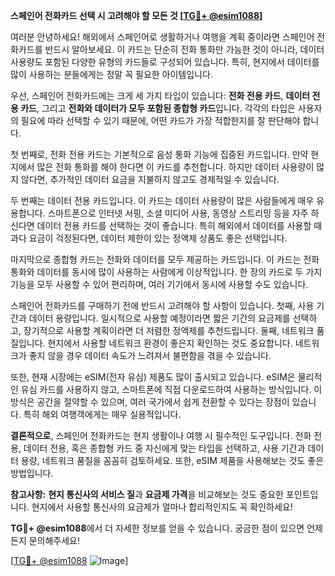**스페인어 전화카드 선택 시 고려해야 할 모든 것 [[TG💪+ @esim1088](https://t.me/s/esim1088)]**

여러분 안녕하세요! 해외에서 스페인어로 생활하거나 여행을 계획 중이라면 스페인어 전화카드를 반드시 알아보세요. 이 카드는 단순히 전화 통화만 가능한 것이 아니라, 데이터 사용량도 포함된 다양한 유형의 카드들로 구성되어 있습니다. 특히, 현지에서 데이터를 많이 사용하는 분들에게는 정말 꼭 필요한 아이템입니다.

우선, 스페인어 전화카드에는 크게 세 가지 타입이 있습니다: **전화 전용 카드**, **데이터 전용 카드**, 그리고 **전화와 데이터가 모두 포함된 종합형 카드**입니다. 각각의 타입은 사용자의 필요에 따라 선택할 수 있기 때문에, 어떤 카드가 가장 적합한지를 잘 판단해야 합니다.

첫 번째로, 전화 전용 카드는 기본적으로 음성 통화 기능에 집중된 카드입니다. 만약 현지에서 많은 전화 통화를 해야 한다면 이 카드를 추천합니다. 하지만 데이터 사용량이 많지 않다면, 추가적인 데이터 요금을 지불하지 않고도 경제적일 수 있습니다.

두 번째는 데이터 전용 카드입니다. 이 카드는 데이터 사용량이 많은 사람들에게 매우 유용합니다. 스마트폰으로 인터넷 서핑, 소셜 미디어 사용, 동영상 스트리밍 등을 자주 하신다면 데이터 전용 카드를 선택하는 것이 좋습니다. 특히 해외에서 데이터를 사용할 때 과다 요금이 걱정된다면, 데이터 제한이 있는 정액제 상품도 좋은 선택입니다.

마지막으로 종합형 카드는 전화와 데이터를 모두 제공하는 카드입니다. 이 카드는 전화 통화와 데이터를 동시에 많이 사용하는 사람에게 이상적입니다. 한 장의 카드로 두 가지 기능을 모두 사용할 수 있어 편리하며, 여러 기기에서 동시에 사용할 수도 있습니다.

스페인어 전화카드를 구매하기 전에 반드시 고려해야 할 사항이 있습니다. 첫째, 사용 기간과 데이터 용량입니다. 일시적으로 사용할 예정이라면 짧은 기간의 요금제를 선택하고, 장기적으로 사용할 계획이라면 더 저렴한 정액제를 추천드립니다. 둘째, 네트워크 품질입니다. 현지에서 사용할 네트워크 환경이 좋은지 확인하는 것도 중요합니다. 네트워크가 좋지 않을 경우 데이터 속도가 느려져서 불편함을 겪을 수 있습니다.

또한, 현재 시장에는 eSIM(전자 유심) 제품도 많이 출시되고 있습니다. eSIM은 물리적인 유심 카드를 사용하지 않고, 스마트폰에 직접 다운로드하여 사용하는 방식입니다. 이 방식은 공간을 절약할 수 있으며, 여러 국가에서 쉽게 전환할 수 있다는 장점이 있습니다. 특히 해외 여행객에게는 매우 실용적입니다.

**결론적으로**, 스페인어 전화카드는 현지 생활이나 여행 시 필수적인 도구입니다. 전화 전용, 데이터 전용, 혹은 종합형 카드 중 자신에게 맞는 타입을 선택하고, 사용 기간과 데이터 용량, 네트워크 품질을 꼼꼼히 검토하세요. 또한, eSIM 제품을 사용해보는 것도 좋은 방법입니다.

**참고사항:** **현지 통신사의 서비스 질**과 **요금제 가격**을 비교해보는 것도 중요한 포인트입니다. 현지에서 사용할 통신사의 요금제가 얼마나 합리적인지도 꼭 확인하세요!

**TG💪+ @esim1088**에서 더 자세한 정보를 얻을 수 있습니다. 궁금한 점이 있으면 언제든지 문의해주세요! 

[[TG💪+ @esim1088](https://t.me/s/esim1088) ![Image](https://i.postimg.cc/Y0z9fWf4/image.png)]
